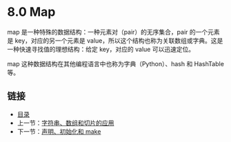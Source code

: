 # 8.0 Map

map 是一种特殊的数据结构：一种元素对（pair）的无序集合，pair 的一个元素是 key，对应的另一个元素是 value，所以这个结构也称为关联数组或字典。这是一种快速寻找值的理想结构：给定 key，对应的 value 可以迅速定位。

map 这种数据结构在其他编程语言中也称为字典（Python）、hash 和 HashTable 等。

## 链接

- [目录](directory.html)
- 上一节：[字符串、数组和切片的应用](07.6.html)
- 下一节：[声明、初始化和 make](08.1.html)
